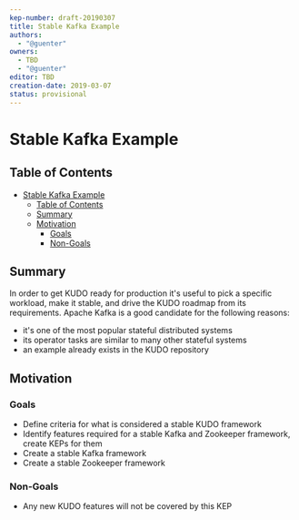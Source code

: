 ```yaml
---
kep-number: draft-20190307
title: Stable Kafka Example
authors:
  - "@guenter"
owners:
  - TBD
  - "@guenter"
editor: TBD
creation-date: 2019-03-07
status: provisional
---
```


# Stable Kafka Example

## Table of Contents

* [Stable Kafka Example](#stable-kafka-example)
  * [Table of Contents](#table-of-contents)
  * [Summary](#summary)
  * [Motivation](#motivation)
      * [Goals](#goals)
      * [Non-Goals](#non-goals)

## Summary

In order to get KUDO ready for production it's useful to pick a specific workload, make it stable, and drive the KUDO roadmap from its requirements. Apache Kafka is a good candidate for the following reasons:

* it's one of the most popular stateful distributed systems
* its operator tasks are similar to many other stateful systems
* an example already exists in the KUDO repository

## Motivation

### Goals

* Define criteria for what is considered a stable KUDO framework
* Identify features required for a stable Kafka and Zookeeper framework, create KEPs for them
* Create a stable Kafka framework
* Create a stable Zookeeper framework

### Non-Goals

* Any new KUDO features will not be covered by this KEP